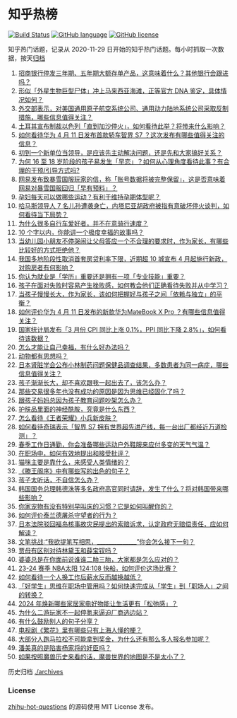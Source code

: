# 知乎热榜
[![Build Status](https://github.com/ToWeLong/zhihu-hot-questions/workflows/CI/badge.svg)](https://github.com/ToWeLong/zhihu-hot-questions/actions)
[![GitHub language](https://img.shields.io/badge/language-golang-orange.svg)](https://golang.org/)
[![GitHub license](https://img.shields.io/github/license/ToWeLong/zhihu-hot-questions)](https://github.com/ToWeLong/zhihu-hot-questions/blob/main/LICENSE)

知乎热门话题，记录从 2020-11-29 日开始的知乎热门话题。每小时抓取一次数据，按天[归档](./archives)

<!-- BEGIN -->

1. [招商银行停发三年期、五年期大额存单产品，这意味着什么？其他银行会跟进吗？](https://www.zhihu.com/question/652563340)
1. [形似「外星生物巨型尸体」冲上马来西亚海滩，正等官方 DNA 鉴定，具体情况如何？](https://www.zhihu.com/question/652577758)
1. [外交部表示，对美国通用原子航空系统公司、通用动力陆地系统公司采取反制措施，哪些信息值得关注？](https://www.zhihu.com/question/652614658)
1. [土耳其宣布制裁以色列「直到加沙停火」，如何看待此举？将带来什么影响？](https://www.zhihu.com/question/652455503)
1. [如何看待华为 4 月 11 日发布首款轿车智界 S7 ？这次发布有哪些值得关注的信息？](https://www.zhihu.com/question/652490122)
1. [初到一个新单位当领导，是应该先主动解决问题，还是先和大家搞好关系？](https://www.zhihu.com/question/652311299)
1. [为何 16 至 18 岁阶段的孩子易发生「早恋」？如何从心理角度看待此事？有合理的干预/引导方式吗?](https://www.zhihu.com/question/652241912)
1. [网易发布致暴雪国服玩家的信，称「账号数据将被完整保留」，这是否意味着网易对暴雪国服回归「早有预料」？](https://www.zhihu.com/question/652499716)
1. [孕妇每天可以做哪些运动？有利于维持孕期体型呢？](https://www.zhihu.com/question/652341380)
1. [哈马斯领导人 7 名儿孙遭袭身亡，内塔尼亚胡政府被指有意破坏停火谈判，如何看待当下局势？](https://www.zhihu.com/question/652572323)
1. [为什么很多自行车爱好者，并不在意骑行速度？](https://www.zhihu.com/question/650250990)
1. [10 个字以内，你能讲一个极度幸福的故事吗？](https://www.zhihu.com/question/652241732)
1. [当幼儿园小朋友不停哭闹让父母答应一个不合理的要求时，作为家长，有哪些比较好的方式拒绝他？](https://www.zhihu.com/question/652467109)
1. [我国多地阶段性取消首套房贷利率下限，近期超 10 城宣布 4 月起施行新政，对购房者有何影响？](https://www.zhihu.com/question/652600077)
1. [你认为就业是「学历」重要还是拥有一项「专业技能」重要？](https://www.zhihu.com/question/651409454)
1. [孩子在面对失败时容易产生挫败感，如何教会他们正确看待失败并从中学习？](https://www.zhihu.com/question/650173222)
1. [当孩子慢慢长大，作为家长，该如何把握好与孩子之间「依赖与独立」的平衡？](https://www.zhihu.com/question/651506371)
1. [如何评价华为 4 月 11 日发布的新款华为MateBook X Pro ？有哪些信息值得关注？](https://www.zhihu.com/question/652593846)
1. [国家统计局发布「3 月份 CPI 同比上涨 0.1%，PPI 同比下降 2.8%」，如何看待该数据？](https://www.zhihu.com/question/652566779)
1. [怎么才能让自己幸福，有什么好办法吗？](https://www.zhihu.com/question/652561570)
1. [动物都有思想吗？](https://www.zhihu.com/question/652425060)
1. [日本肾脏学会公布小林制药问题保健品调查结果，多数患者为同一病症，哪些信息值得关注？](https://www.zhihu.com/question/652491132)
1. [孩子渐渐长大，却不喜欢跟我一起出去了，该怎么办？](https://www.zhihu.com/question/650816624)
1. [那些交易很多年也没有成功的原因是因为思维已经固化了吗？](https://www.zhihu.com/question/652508134)
1. [跟孩子妈妈总因为孩子教育问题吵架怎么办？](https://www.zhihu.com/question/650714528)
1. [护肤品里面的神经酰胺，究竟是什么东西？](https://www.zhihu.com/question/644831692)
1. [怎么看待《王者荣耀》小兵新皮肤？](https://www.zhihu.com/question/652521510)
1. [如何看待奇瑞表示「智界 S7 拥有世界超先进产线，每一台出厂都经近万道检测」？](https://www.zhihu.com/question/652569432)
1. [春季工作日通勤，你会准备哪些运动户外鞋服来应付多变的天气气温？](https://www.zhihu.com/question/652055554)
1. [在职场中，如何有效地提出和接受批评？](https://www.zhihu.com/question/652503812)
1. [猫咪主要是靠什么，来感受人类情绪的？](https://www.zhihu.com/question/652390606)
1. [《滕王阁序》中有哪些写的出色的句子？](https://www.zhihu.com/question/652566548)
1. [孩子太听话，不自信怎么办？](https://www.zhihu.com/question/652420199)
1. [韩国国务总理韩德洙等多名政府高官同时请辞，发生了什么？将对韩国带来哪些影响？](https://www.zhihu.com/question/652568102)
1. [你家宠物有没有特别早叫床的习惯？它是如何叫醒你的？](https://www.zhihu.com/question/650233297)
1. [如何评价泰兰德屠杀守望者的行为？](https://www.zhihu.com/question/579495516)
1. [日本法院驳回福岛核事故灾民提出的索赔诉求，认定政府无赔偿责任，应如何解读？](https://www.zhihu.com/question/652604755)
1. [文笔挑战∶“我欲提笔写相思，______________”你会怎么接下一句？](https://www.zhihu.com/question/652457286)
1. [贾母有区别对待林黛玉和薛宝钗吗？](https://www.zhihu.com/question/652420651)
1. [婆婆总是在你面前说谁谁二胎三胎，大家都是怎么应对的？](https://www.zhihu.com/question/652321952)
1. [23-24 赛季 NBA太阳 124:108 快船，如何评价这场比赛？](https://www.zhihu.com/question/652568756)
1. [如何看待一个人换工作后薪水反而越换越低？](https://www.zhihu.com/question/652424607)
1. [「好学生」思维在职场中管用吗？如何快速完成从「学生」到「职场人」之间的转换？](https://www.zhihu.com/question/651409341)
1. [2024 年焕新哪些家居家电好物能让生活更有「松弛感」？](https://www.zhihu.com/question/648187573)
1. [为什么二游玩家不一起停氪来逼迫厂商选边站？](https://www.zhihu.com/question/652418346)
1. [有什么鼓励别人的句子分享？](https://www.zhihu.com/question/652476032)
1. [电视剧《繁花》里有哪些只有上海人懂的梗？](https://www.zhihu.com/question/638495320)
1. [大部分人跑马拉松不可能拿到奖金，为什么还有那么多人报名参加呢？](https://www.zhihu.com/question/652179779)
1. [潘美真的是陷害杨家将的奸臣吗？](https://www.zhihu.com/question/646603602)
1. [如果按照魔兽历史来看的话，魔兽世界的地图是不是太小了？](https://www.zhihu.com/question/266153402)

<!-- END -->

历史归档 [./archives](./archives)


### License
[zhihu-hot-questions](https://github.com/towelong/zhihu-hot-questions) 的源码使用 MIT License 发布。